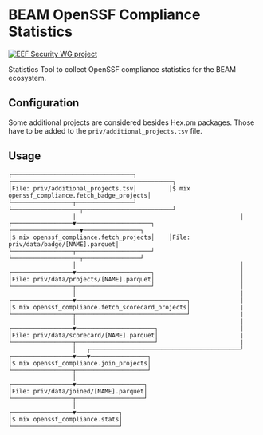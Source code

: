 <!--
SPDX-FileCopyrightText: 2025 Erlang Ecosystem Foundation
SPDX-License-Identifier: Apache-2.0
-->

# BEAM OpenSSF Compliance Statistics

[![EEF Security WG project](https://img.shields.io/badge/EEF-Security-black)](https://github.com/erlef/security-wg)

Statistics Tool to collect OpenSSF compliance statistics for the BEAM ecosystem.

## Configuration

Some additional projects are considered besides Hex.pm packages. Those have to
be added to the `priv/additional_projects.tsv` file.

## Usage

```
┌──────────────────────────────────┐         ┌─────────────────────────────────────────────┐
│File: priv/additional_projects.tsv│         │$ mix openssf_compliance.fetch_badge_projects│
└─────────────────┬────────────────┘         └───────────────────┬─────────────────────────┘
                  │                                              │
┌─────────────────▼─────────────────────┐    ┌───────────────────▼────────────────┐
│$ mix openssf_compliance.fetch_projects│    │File: priv/data/badge/[NAME].parquet│
└─────────────────┬─────────────────────┘    └───────────────────┬────────────────┘
                  │                                              │
┌─────────────────▼─────────────────────┐                        │
│File: priv/data/projects/[NAME].parquet│                        │
└─────────────────┬─────────────────────┘                        │
                  │                                              |
┌─────────────────▼───────────────────────────────┐              |
│$ mix openssf_compliance.fetch_scorecard_projects│              |
└─────────────────┬───────────────────────────────┘              |
                  │                                              |
┌─────────────────▼──────────────────────┐                       |
│File: priv/data/scorecard/[NAME].parquet│                       |
└─────────────────┬──────────────────────┘                       |
                  │   ┌──────────────────────────────────────────┘
┌─────────────────▼───▼────────────────┐
│$ mix openssf_compliance.join_projects│
└─────────────────┬────────────────────┘
                  │
┌─────────────────▼───────────────────┐
│File: priv/data/joined/[NAME].parquet│
└─────────────────┬───────────────────┘
                  │
┌─────────────────▼────────────┐
│$ mix openssf_compliance.stats│
└──────────────────────────────┘
```
